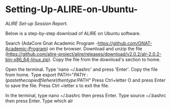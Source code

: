 # Setting-Up-ALIRE-on-Ubuntu-
*ALIRE Set-up Session Report.*

Below is a step-by-step download of ALIRE on Ubuntu software.

Search (AdaCore Gnat Academic Program -https://github.com/GNAT-Academic-Program) on the browser.
Download and unzip the file (https://github.com/alire-project/alire/releases/download/v2.0.2/alr-2.0.2-bin-x86_64-linux.zip).
Copy the file from the download's section to home.

Open the terminal.
Type 'nano ~/.bashrc' and press 'Enter'. Copy the file from home. 
Type export PATH="${PATH}:(paste the copied file here) then type :$PATH" 
Press Ctrl+letter O and press Enter to save the file.
Press Ctrl +letter x to exit the file.

In the terminal, type nano ~/.bashrc then press Enter. 
Type source ~/.bashrc then press Enter. 
Type which alr



